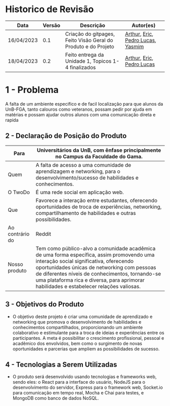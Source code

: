 # Historico de Revisão

| Data     | Versão | Descrição                  | Autor(es)                                                                          |
|----------|--------|----------------------------|---------------------------------------------------------------------------------------------|
|16/04/2023|   0.1  | Criação do gitpages, Feito Visão Geral do Produto e do Projeto        |[Arthur](https://github.com/Arthrok), [Eric](https://github.com/ericbky), [Pedro Lucas](https://github.com/lucasdray), [Yasmim](https://github.com/yaskisoba)|
|18/04/2023|   0.2  | Feito entrega da Unidade 1, Topicos 1-4 finalizados| [Arthur](https://github.com/Arthrok), [Eric](https://github.com/ericbky), [Pedro Lucas](https://github.com/lucasdray)|




# 1 - Problema
A falta de um ambiente especifico e de facil localização para que alunos da UnB-FGA, tanto calouros como veteranos, possam pedir por ajuda em matérias e possam ajudar outros alunos com uma comunicação direta e rapida

## 2 - Declaração de Posição do Produto

|Para          | Universitários da UnB, com ênfase principalmente no Campus da Faculdade do Gama.|
|--------------|-------------------------|
|Quem          |A falta de acesso a uma comunidade de aprendizagem e networking, para o desenvolvimento/sucesso de habilidades e conhecimentos.|
|O TwoDo       |É uma rede social em aplicação web. |
|Que           |Favorece a interação entre estudantes, oferecendo oportunidades de troca de experiências, networking, compartilhamento de habilidades e outras possibilidades.|
|Ao contrário do |Reddit|
|Nosso produto |Tem como público-alvo a comunidade acadêmica de uma forma específica, assim promovendo uma interação social significativa, oferecendo oportunidades únicas de networking com pessoas de diferentes níveis de conhecimentos, tornando-se uma plataforma rica e diversa, para aprimorar habilidades e estabelecer relações valiosas.|


## 3 - Objetivos do Produto

- O objetivo deste projeto é criar uma comunidade de aprendizado e networking que promova o desenvolvimento de habilidades e conhecimentos compartilhados, proporcionando um ambiente colaborativo e estimulante para a troca de ideias e experiências entre os participantes. A meta é possibilitar o crescimento profissional, pessoal e acadêmico dos envolvidos, bem como o surgimento de novas oportunidades e parcerias que ampliem as possibilidades de sucesso.

## 4 - Tecnologias a Serem Utilizadas

- O produto será desenvolvido usando tecnologias e frameworks web, sendo eles: o React para a interface do usuário, NodeJS para o desenvolvimento do servidor, Express para o framework web, Socket.io para comunicação em tempo real, Mocha e Chai para testes, e MongoDB como banco de dados NoSQL. 